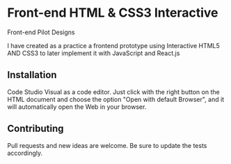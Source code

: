 # Front-end HTML & CSS3 Interactive

Front-end Pilot Designs

I have created as a practice a frontend prototype using Interactive HTML5 AND CSS3 to later implement it with JavaScript and React.js

## Installation

Code Studio Visual as a code editor. Just click with the right button on the HTML document and choose the option "Open with default Browser", and it will automatically open the Web in your browser.

## Contributing
Pull requests and new ideas are welcome.
Be sure to update the tests accordingly.
